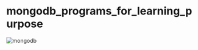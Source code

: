 # mongodb_programs_for_learning_purpose
![mongodb](https://user-images.githubusercontent.com/80773074/179836411-2773de36-6b78-4bb8-8e4a-8b4e1da40b00.png)

